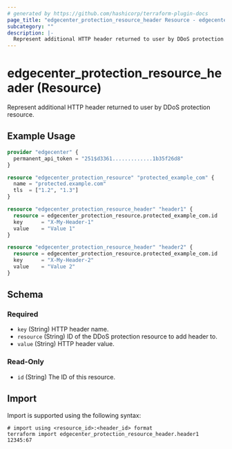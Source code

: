 ```yaml
---
# generated by https://github.com/hashicorp/terraform-plugin-docs
page_title: "edgecenter_protection_resource_header Resource - edgecenter"
subcategory: ""
description: |-
  Represent additional HTTP header returned to user by DDoS protection resource.
---
```


# edgecenter_protection_resource_header (Resource)

Represent additional HTTP header returned to user by DDoS protection resource.

## Example Usage

```terraform
provider "edgecenter" {
  permanent_api_token = "251$d3361.............1b35f26d8"
}

resource "edgecenter_protection_resource" "protected_example_com" {
  name = "protected.example.com"
  tls  = ["1.2", "1.3"]
}

resource "edgecenter_protection_resource_header" "header1" {
  resource = edgecenter_protection_resource.protected_example_com.id
  key      = "X-My-Header-1"
  value    = "Value 1"
}

resource "edgecenter_protection_resource_header" "header2" {
  resource = edgecenter_protection_resource.protected_example_com.id
  key      = "X-My-Header-2"
  value    = "Value 2"
}
```

<!-- schema generated by tfplugindocs -->
## Schema

### Required

- `key` (String) HTTP header name.
- `resource` (String) ID of the DDoS protection resource to add header to.
- `value` (String) HTTP header value.

### Read-Only

- `id` (String) The ID of this resource.

## Import

Import is supported using the following syntax:

```shell
# import using <resource_id>:<header_id> format
terraform import edgecenter_protection_resource_header.header1 12345:67
```
